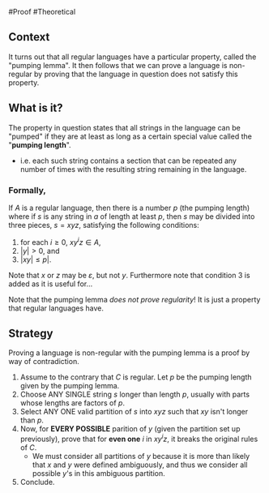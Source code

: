 #Proof #Theoretical 
## Context
It turns out that all regular languages have a particular property, called the "pumping lemma". It then follows that we can prove a language is non-regular by proving that the language in question does not satisfy this property.

## What is it?
The property in question states that all strings in the language can be "pumped" if they are at least as long as a certain special value called the "**pumping length**".
- i.e. each such string contains a section that can be repeated any number of times with the resulting string remaining in the language.

### Formally,
If $A$ is a regular language, then there is a number $p$ (the pumping length) where if $s$ is any string in $a$ of length at least $p$, then $s$ may be divided into three pieces, $s=xyz$, satisfying the following conditions:
1. for each $i \geq 0$, $xy^iz \in A$,
2. $|y| > 0$, and 
3. $|xy| \leq p|$.

Note that $x$ or $z$ may be $\varepsilon$, but not $y$. Furthermore note that condition 3 is added as it is useful for...

Note that the pumping lemma *does not prove regularity*! It is just a property that regular languages have. 

## Strategy
Proving a language is non-regular with the pumping lemma is a proof by way of contradiction.
1. Assume to the contrary that $C$ is regular. Let $p$ be the pumping length given by the pumping lemma.
2. Choose ANY SINGLE string $s$ longer than length $p$, usually with parts whose lengths are factors of $p$.
3. Select ANY ONE valid partition of $s$ into $xyz$ such that $xy$ isn't longer than $p$.
4. Now, for **EVERY POSSIBLE** parition of $y$ (given the partition set up previously), prove that for **even one** $i$ in $xy^iz$, it breaks the original rules of $C$.
	- We must consider all partitions of $y$ because it is more than likely that $x$ and $y$ were defined ambiguously, and thus we consider all possible $y$'s in this ambiguous partition.
5. Conclude.
